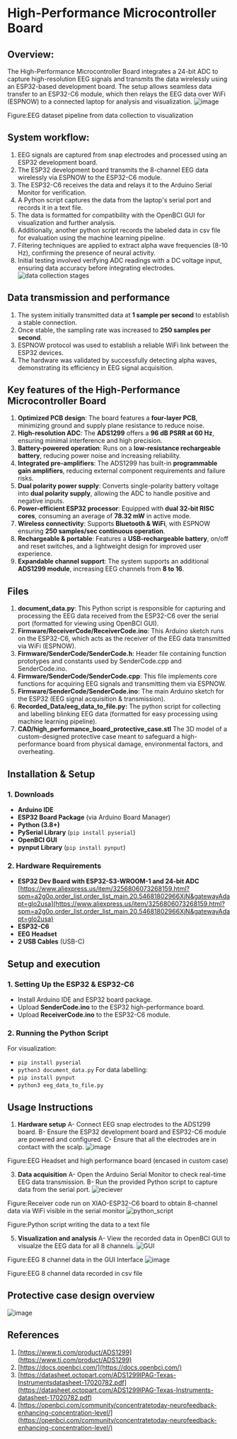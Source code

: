 # High-Performance Microcontroller Board

## Overview:
The High-Performance Microcontroller Board integrates a 24-bit ADC to capture high-resolution EEG signals and transmits the data wirelessly using an ESP32-based development board. 
The setup allows seamless data transfer to an ESP32-C6 module, which then relays the EEG data over WiFi (ESPNOW) to a connected laptop for analysis and visualization.
![image](https://github.com/user-attachments/assets/9b8633bc-526a-4d3a-a7fb-4e275b2d3879)

Figure:EEG dataset pipeline from data collection to visualization

## System workflow:
1. EEG signals are captured from snap electrodes and processed using an ESP32 development board.
2. The ESP32 development board transmits the 8-channel EEG data wirelessly via ESPNOW to the ESP32-C6 module.
3. The ESP32-C6 receives the data and relays it to the Arduino Serial Monitor for verification.
4. A Python script captures the data from the laptop's serial port and records it in a text file. 
5. The data is formatted for compatibility with the OpenBCI GUI for visualization and further analysis.
6. Additionally, another python script records the labeled data in csv file for evaluation using the machine learning pipeline.
7. Filtering techniques are applied to extract alpha wave frequencies (8-10 Hz), confirming the presence of neural activity.
8. Initial testing involved verifying ADC readings with a DC voltage input, ensuring data accuracy before integrating electrodes.
   ![data collection stages](https://github.com/user-attachments/assets/1ad5dc23-a819-4ac8-99bb-d55ae5c50f29)

## Data transmission and performance
1. The system initially transmitted data at **1 sample per second** to establish a stable connection.
2. Once stable, the sampling rate was increased to **250 samples per second**.
3. ESPNOW protocol was used to establish a reliable WiFi link between the ESP32 devices.
4. The hardware was validated by successfully detecting alpha waves, demonstrating its efficiency in EEG signal acquisition.

## Key features of the High-Performance Microcontroller Board
1. **Optimized PCB design**: The board features a **four-layer PCB**, minimizing ground and supply plane resistance to reduce noise.
2. **High-resolution ADC**: The **ADS1299** offers a **96 dB PSRR at 60 Hz**, ensuring minimal interference and high precision.
3. **Battery-powered operation**: Runs on a **low-resistance rechargeable battery**, reducing power noise and increasing reliability.
4. **Integrated pre-amplifiers**: The ADS1299 has built-in **programmable gain amplifiers**, reducing external component requirements and failure risks.
5. **Dual polarity power supply**: Converts single-polarity battery voltage into **dual polarity supply**, allowing the ADC to handle positive and negative inputs.
6. **Power-efficient ESP32 processor**: Equipped with **dual 32-bit RISC cores**, consuming an average of **78.32 mW** in active mode.
7. **Wireless connectivity**: Supports **Bluetooth & WiFi**, with ESPNOW ensuring **250 samples/sec continuous operation**.
8. **Rechargeable & portable**: Features a **USB-rechargeable battery**, on/off and reset switches, and a lightweight design for improved user experience.
9. **Expandable channel support**: The system supports an additional **ADS1299 module**, increasing EEG channels from **8 to 16**.

## Files
1. **document_data.py**: This Python script is responsible for capturing and processing the EEG data received from the ESP32-C6 over the serial port (formatted for viewing using OpenBCI GUI).
2. **Firmware/ReceiverCode/ReceiverCode.ino**: This Arduino sketch runs on the ESP32-C6, which acts as the receiver of the EEG data transmitted via WiFi (ESPNOW).
3. **Firmware/SenderCode/SenderCode.h**: Header file containing function prototypes and constants used by SenderCode.cpp and SenderCode.ino.
4. **Firmware/SenderCode/SenderCode.cpp**: This file implements core functions for acquiring EEG signals and transmitting them via ESPNOW.
5. **Firmware/SenderCode/SenderCode.ino**: The main Arduino sketch for the ESP32 (EEG signal acquisition & transmission).
6. **Recorded_Data/eeg_data_to_file.py:** The python script for collecting and labelling blinking EEG data (formatted for easy processing using machine learning pipeline).
7. **CAD/high_performance_board_protective_case.stl** The 3D model of a custom-designed protective case meant to safeguard a high-performance board from physical damage, environmental factors, and overheating.

## **Installation & Setup**

### **1. Downloads**
- **Arduino IDE**
- **ESP32 Board Package** (via Arduino Board Manager)
- **Python (3.8+)**
- **PySerial Library** (`pip install pyserial`)
- **OpenBCI GUI**
- **pynput Library** (`pip install pynput`)

### **2. Hardware Requirements**
- **ESP32 Dev Board with ESP32-S3-WROOM-1 and 24-bit ADC** [https://www.aliexpress.us/item/3256806073268159.html?spm=a2g0o.order_list.order_list_main.20.54681802966XjN&gatewayAdapt=glo2usa](https://www.aliexpress.us/item/3256806073268159.html?spm=a2g0o.order_list.order_list_main.20.54681802966XjN&gatewayAdapt=glo2usa)
- **ESP32-C6**  
- **EEG Headset** 
- **2 USB Cables** (USB-C)

## **Setup and execution**
### **1. Setting Up the ESP32 & ESP32-C6**
- Install Arduino IDE and ESP32 board package.
- Upload **SenderCode.ino** to the ESP32 high-performance board.
- Upload **ReceiverCode.ino** to the ESP32-C6 module.

### **2. Running the Python Script**
For visualization:
- `pip install pyserial`
- `python3 document_data.py`
For data labelling:
- `pip install pynput`
- `python3 eeg_data_to_file.py`

## Usage Instructions
1. **Hardware setup**
   A- Connect EEG snap electrodes to the ADS1299 board.
   B- Ensure the ESP32 development board and ESP32-C6 module are powered and configured.
   C- Ensure that all the electrodes are in contact with the scalp.
![image](https://github.com/user-attachments/assets/4b2af03a-59c5-4d7e-bbba-4e2725e26962)

Figure:EEG Headset and high performance board (encased in custom case)

3. **Data acquisition**
   A- Open the Arduino Serial Monitor to check real-time EEG data transmission.
   B- Run the provided Python script to capture data from the serial port.
![reciever](https://github.com/user-attachments/assets/a38cc0d9-1d12-4a00-a44a-9e0ed74b7f91)

Figure:Receiver code run on XIAO-ESP32-C6 board to obtain 8-channel data via WiFi visible in the serial monitor
![python_script](https://github.com/user-attachments/assets/b7d3d6ac-e961-4d5c-bfa1-aba720ed82bc)

Figure:Python script writing the data  to a text file

5. **Visualization and analysis**
   A- View the recorded data in OpenBCI GUI to visualze the EEG data for all 8 channels.
![GUI](https://github.com/user-attachments/assets/e260e019-36f6-4e70-bbdf-fcbd84b48b2d)
   
Figure:EEG 8 channel data in the GUI Interface
![image](https://github.com/user-attachments/assets/bfdb3e86-17a6-45f8-96cd-d8cfb03f0391)

Figure:EEG 8 channel data recorded in csv file

## Protective case design overview
![image](https://github.com/user-attachments/assets/9cd528c7-44c5-493f-83ec-1138f3c89896)

## References
1. [https://www.ti.com/product/ADS1299](https://www.ti.com/product/ADS1299)
2. [https://docs.openbci.com/](https://docs.openbci.com/)
3. [https://datasheet.octopart.com/ADS1299IPAG-Texas-Instrumentsdatasheet-17020782.pdf](https://datasheet.octopart.com/ADS1299IPAG-Texas-Instruments-datasheet-17020782.pdf)
4. [https://openbci.com/community/concentratetoday-neurofeedback-enhancing-concentration-level/](https://openbci.com/community/concentratetoday-neurofeedback-enhancing-concentration-level/)
